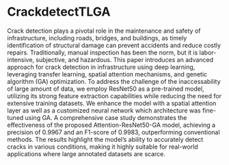 # CrackdetectTLGA
Crack detection plays a pivotal role in the maintenance and safety of infrastructure, including roads, bridges, and buildings, as timely identification of structural damage can prevent accidents and reduce costly repairs. Traditionally, manual inspection has been the norm, but it is labor-intensive, subjective, and hazardous. This paper introduces an advanced approach for crack detection in infrastructure using deep learning, leveraging transfer learning, spatial attention mechanisms, and genetic algorithm (GA) optimization. To address the challenge of the inaccessability of large amount of data, we employ ResNet50 as a pre-trained model, utilizing its strong feature extraction capabilities while reducing the need for extensive training datasets. We enhance the model with a spatial attention layer as well as a customized neural network which architecture was fine-tuned using GA. A comprehensive case study demonstrates the effectiveness of the proposed Attention-ResNet50-GA model, achieving a precision of 0.9967 and an F1-score of 0.9983, outperforming conventional methods. The results highlight the model’s ability to accurately detect cracks in various conditions, making it highly suitable for real-world applications where large annotated datasets are scarce.
